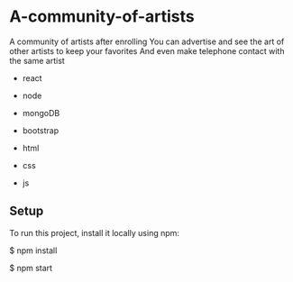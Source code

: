 # A-community-of-artists

A community of artists after enrolling
You can advertise and see the art of other artists to keep your favorites
And even make telephone contact with the same artist

- react 

- node 

- mongoDB

- bootstrap 

- html

- css

- js

## Setup
To run this project, install it locally using npm:

$ npm install

$ npm start
